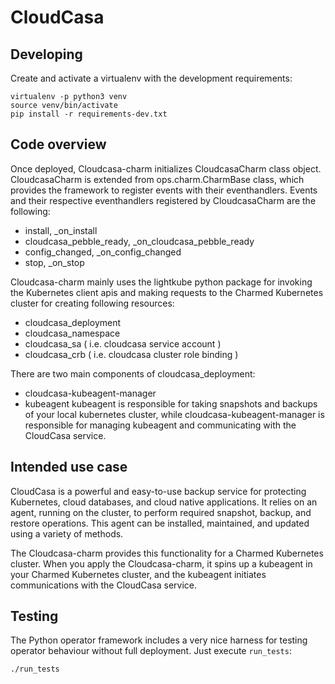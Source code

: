 # CloudCasa

## Developing

Create and activate a virtualenv with the development requirements:

    virtualenv -p python3 venv
    source venv/bin/activate
    pip install -r requirements-dev.txt

## Code overview

Once deployed, Cloudcasa-charm initializes CloudcasaCharm class object.
CloudcasaCharm is extended from ops.charm.CharmBase class, which provides the
framework to register events with their eventhandlers. 
Events and their respective eventhandlers registered by CloudcasaCharm are the following:
- install, _on_install
- cloudcasa_pebble_ready, _on_cloudcasa_pebble_ready
- config_changed, _on_config_changed
- stop, _on_stop

Cloudcasa-charm mainly uses the lightkube python package for invoking the 
Kubernetes client apis and making requests to the Charmed Kubernetes cluster for 
creating following resources:
- cloudcasa_deployment
- cloudcasa_namespace
- cloudcasa_sa ( i.e. cloudcasa service account )
- cloudcasa_crb ( i.e. cloudcasa cluster role binding )

There are two main components of cloudcasa_deployment:
- cloudcasa-kubeagent-manager
- kubeagent
  kubeagent is responsible for taking snapshots and backups of your local kubernetes cluster,
while cloudcasa-kubeagent-manager is responsible for managing kubeagent and communicating with
the CloudCasa service.

## Intended use case

CloudCasa is a powerful and easy-to-use backup service for protecting Kubernetes, cloud
databases, and cloud native applications. It relies on an agent, running on the cluster,
to perform required snapshot, backup, and restore operations. This agent can be installed,
maintained, and updated using a variety of methods.

The Cloudcasa-charm provides this functionality for a Charmed Kubernetes cluster.
When you apply the Cloudcasa-charm, it spins up a kubeagent in your Charmed 
Kubernetes cluster, and the kubeagent initiates communications with the CloudCasa
service.

## Testing

The Python operator framework includes a very nice harness for testing
operator behaviour without full deployment. Just execute `run_tests`:

    ./run_tests
